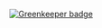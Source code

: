 

[![Greenkeeper badge](https://badges.greenkeeper.io/amandeepmittal/favorite-bot.svg)](https://greenkeeper.io/)